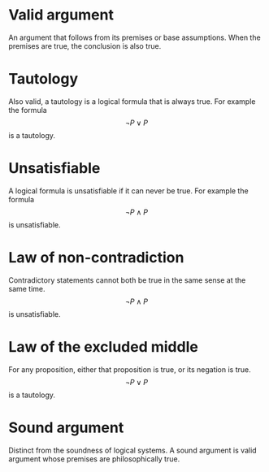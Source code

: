 # Valid argument
An argument that follows from its premises or base assumptions. When the
premises are true, the conclusion is also true.

# Tautology
Also valid, a tautology is a logical formula that is always true. For example the formula $$\neg P \lor P$$ is a tautology.

# Unsatisfiable
A logical formula is unsatisfiable if it can never be true. For example the formula $$\neg P \land P$$ is unsatisfiable.

# Law of non-contradiction
Contradictory statements cannot both be true in the same sense at the same time. $$\neg P \land P$$ is unsatisfiable.

# Law of the excluded middle
For any proposition, either that proposition is true, or its negation is true. $$\neg P \lor P$$ is a tautology.

# Sound argument
Distinct from the soundness of logical systems. A sound argument is valid argument whose premises are philosophically true.
